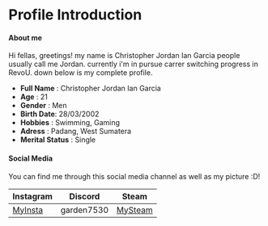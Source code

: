 # Profile Introduction 
#### About me 
 Hi fellas, greetings! my name is Christopher Jordan Ian Garcia people usually call me Jordan. currently i'm in pursue  carrer switching progress in RevoU. down below is my complete profile. 

- **Full Name** : Christopher Jordan Ian Garcia
- **Age**      : 21
- **Gender**  : Men
- **Birth Date**: 28/03/2002
- **Hobbies**   : Swimming, Gaming
- **Adress** : Padang, West Sumatera
- **Merital Status** : Single

#### Social Media 
You can find me through this social media channel as well as my picture :D!

| Instagram                                        | Discord    | Steam                                               |
| ------------------------------------------------ | ---------- | --------------------------------------------------- |
| [MyInsta](https://www.instagram.com/cjordan.ig/) | garden7530 | [MySteam](https://steamcommunity.com/id/mysteam22/) |



 







